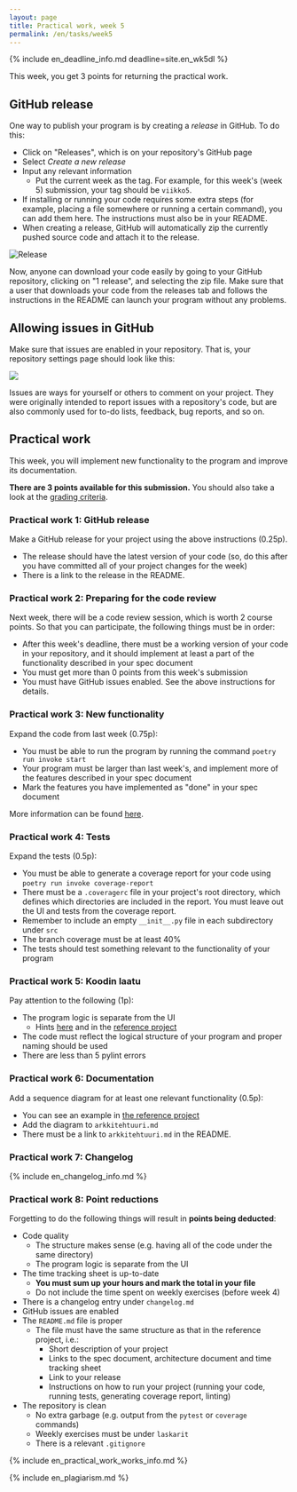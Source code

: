 ```yaml
---
layout: page
title: Practical work, week 5
permalink: /en/tasks/week5
---
```


{% include en_deadline_info.md deadline=site.en_wk5dl %}

This week, you get 3 points for returning the practical work.

## GitHub release

One way to publish your program is by creating a _release_ in GitHub.
To do this:

- Click on "Releases", which is on your repository's GitHub page
- Select _Create a new release_
- Input any relevant information
  - Put the current week as the tag. For example, for this week's (week 5) submission, your tag should be `viikko5`.
- If installing or running your code requires some extra steps (for example, placing a file somewhere or running a certain command), you can add them here. The instructions must also be in your README.
- When creating a release, GitHub will automatically zip the currently pushed source code and attach it to the release.

![Release](/assets/images/python/release.png)

Now, anyone can download your code easily by going to your GitHub repository, clicking on "1 release", and selecting the zip file. Make sure that a user that downloads your code from the releases tab and follows the instructions in the README can launch your program without any problems.

## Allowing issues in GitHub

Make sure that issues are enabled in your repository.
That is, your repository settings page should look like this:

![](/assets/images/issuet.png)

Issues are ways for yourself or others to comment on your project.
They were originally intended to report issues with a repository's code, but are also commonly used for to-do lists, feedback, bug reports, and so on.

## Practical work

This week, you will implement new functionality to the program and improve its documentation.

**There are 3 points available for this submission.** You should also take a look at the [grading criteria](/en/tasks/criteria).

### Practical work 1: GitHub release

Make a GitHub release for your project using the above instructions (0.25p).

- The release should have the latest version of your code (so, do this after you have committed all of your project changes for the week)
- There is a link to the release in the README.

### Practical work 2: Preparing for the code review

Next week, there will be a code review session, which is worth 2 course points.
So that you can participate, the following things must be in order:

- After this week's deadline, there must be a working version of your code in your repository, and it should implement at least a part of the functionality described in your spec document
- You must get more than 0 points from this week's submission
- You must have GitHub issues enabled. See the above instructions for details.

### Practical work 3: New functionality

Expand the code from last week (0.75p):

- You must be able to run the program by running the command `poetry run invoke start`
- Your program must be larger than last week's, and implement more of the features described in your spec document
- Mark the features you have implemented as "done" in your spec document

More information can be found [here](/en/tasks/implementation).

### Practical work 4: Tests

Expand the tests (0.5p):

- You must be able to generate a coverage report for your code using `poetry run invoke coverage-report`
- There must be a `.coveragerc` file in your project's root directory, which defines which directories are included in the report. You must leave out the UI and tests from the coverage report.
- Remember to include an empty `__init__.py` file in each subdirectory under `src`
- The branch coverage must be at least 40%
- The tests should test something relevant to the functionality of your program

### Practical work 5: Koodin laatu

Pay attention to the following (1p):

- The program logic is separate from the UI
  - Hints [here](/en/tasks/implementation) and in the [reference project]({{site.python_reference_app_url}}/blob/master/dokumentaatio/arkkitehtuuri.md)
- The code must reflect the logical structure of your program and proper naming should be used 
- There are less than 5 pylint errors

### Practical work 6: Documentation

Add a sequence diagram for at least one relevant functionality (0.5p):

- You can see an example in [the reference project]({{site.python_reference_app_url}}/blob/master/dokumentaatio/arkkitehtuuri.md#p%C3%A4%C3%A4toiminnallisuudet)
- Add the diagram to `arkkitehtuuri.md`
- There must be a link to `arkkitehtuuri.md` in the README.

### Practical work 7: Changelog

{% include en_changelog_info.md %}

### Practical work 8: Point reductions

Forgetting to do the following things will result in **points being deducted**:

- Code quality
  - The structure makes sense (e.g. having all of the code under the same directory)
  - The program logic is separate from the UI
- The time tracking sheet is up-to-date
  - **You must sum up your hours and mark the total in your file**
  - Do not include the time spent on weekly exercises (before week 4)
- There is a changelog entry under `changelog.md`
- GitHub issues are enabled
- The `README.md` file is proper
  - The file must have the same structure as that in the reference project, i.e.:
    - Short description of your project
    - Links to the spec document, architecture document and time tracking sheet
    - Link to your release
    - Instructions on how to run your project (running your code, running tests, generating coverage report, linting)
- The repository is clean
  - No extra garbage (e.g. output from the `pytest` or `coverage` commands)
  - Weekly exercises must be under `laskarit`
  - There is a relevant `.gitignore`

{% include en_practical_work_works_info.md %}

{% include en_plagiarism.md %}
